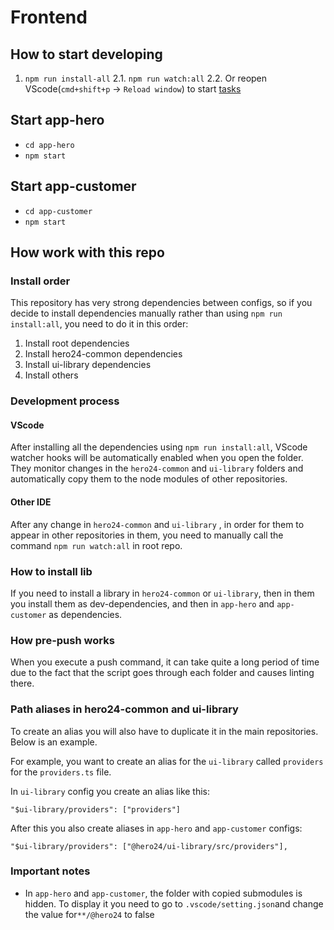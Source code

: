 # Frontend

## How to start developing

1. `npm run install-all`
   2.1. `npm run watch:all`
   2.2. Or reopen VScode(`cmd+shift+p` -> `Reload window`) to start [tasks](#vscode)

## Start app-hero

- `cd app-hero`
- `npm start`

## Start app-customer

- `cd app-customer`
- `npm start`

## How work with this repo

### Install order

This repository has very strong dependencies between configs, so if you decide to install dependencies manually rather than using `npm run install:all`, you need to do it in this order:

1. Install root dependencies
2. Install hero24-common dependencies
3. Install ui-library dependencies
4. Install others

### Development process

#### VScode

After installing all the dependencies using `npm run install:all`, VScode watcher hooks will be automatically enabled when you open the folder. They monitor changes in the `hero24-common` and `ui-library` folders and automatically copy them to the node modules of other repositories.

#### Other IDE

After any change in `hero24-common` and `ui-library` , in order for them to appear in other repositories in them, you need to manually call the command `npm run watch:all` in root repo.

### How to install lib

If you need to install a library in `hero24-common` or `ui-library`, then in them you install them as dev-dependencies, and then in `app-hero` and `app-customer` as dependencies.

### How pre-push works

When you execute a push command, it can take quite a long period of time due to the fact that the script goes through each folder and causes linting there.

### Path aliases in hero24-common and ui-library

To create an alias you will also have to duplicate it in the main repositories. Below is an example.

For example, you want to create an alias for the `ui-library` called `providers` for the `providers.ts` file.

In `ui-library` config you create an alias like this:

```
"$ui-library/providers": ["providers"]
```

After this you also create aliases in `app-hero` and `app-customer` configs:

```
"$ui-library/providers": ["@hero24/ui-library/src/providers"],
```

### Important notes

- In `app-hero` and `app-customer`, the folder with copied submodules is hidden. To display it you need to go to `.vscode/setting.json`and change the value for`**/@hero24` to false
